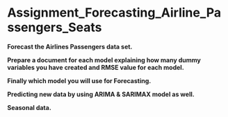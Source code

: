 # **Assignment_Forecasting_Airline_Passengers_Seats**

**Forecast the Airlines Passengers data set.**

**Prepare a document for each model explaining how many dummy variables you have created and RMSE value for each model.**

**Finally which model you will use for Forecasting.**

**Predicting new data by using ARIMA & SARIMAX model as well.**

**Seasonal data.**
